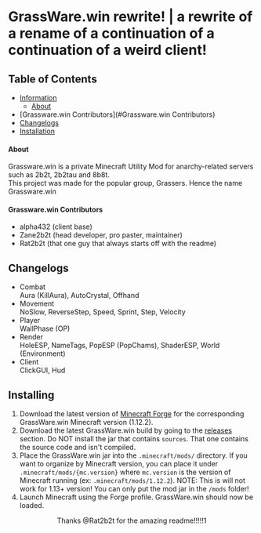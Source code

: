 # GrassWare.win rewrite! | a rewrite of a rename of a continuation of a continuation of a weird client!

<!-- TABLE OF CONTENTS -->
## Table of Contents
* [Information](#Information)
    * [About](#About)
* [Grassware.win Contributors](#Grassware.win Contributors)
* [Changelogs](#Changelogs)
* [Installation](#Installing)

#### About
Grassware.win is a private Minecraft Utility Mod for anarchy-related servers such as 2b2t, 2b2tau and 8b8t.<br>
This project was made for the popular group, Grassers. Hence the name Grassware.win

#### Grassware.win Contributors
* alpha432 (client base)
* Zane2b2t (head developer, pro paster, maintainer)
* Rat2b2t (that one guy that always starts off with the readme)

## Changelogs
* Combat <br>Aura (KillAura), AutoCrystal, Offhand
* Movement <br>NoSlow, ReverseStep, Speed, Sprint, Step, Velocity
* Player <br>WallPhase (OP)
* Render <br>HoleESP, NameTags, PopESP (PopChams), ShaderESP, World (Environment)
* Client <br>ClickGUI, Hud

## Installing

1. Download the latest version of [Minecraft Forge](https://maven.minecraftforge.net/net/minecraftforge/forge/1.12.2-14.23.5.2860/forge-1.12.2-14.23.5.2860-installer.jar) for the corresponding 
GrassWare.win Minecraft version (1.12.2).
2. Download the latest GrassWare.win build by going to the [releases](https://github.com/Zane2b2t/GrassWare.win/releases) section.
Do NOT install the jar that contains `sources`. That one contains the source code and isn't compiled.
3. Place the GrassWare.win jar into the `.minecraft/mods/` directory. If you want to organize by Minecraft version, 
you can place it under `.minecraft/mods/{mc.version}` where `mc.version` is 
the version of Minecraft running (ex: `.minecraft/mods/1.12.2`). NOTE: This is will not work for 1.13+ version! You can
only put the mod jar in the `/mods` folder!
4. Launch Minecraft using the Forge profile. GrassWare.win should now be loaded.

<p align="center">
Thanks @Rat2b2t for the amazing readme!!!!!1
</p>
